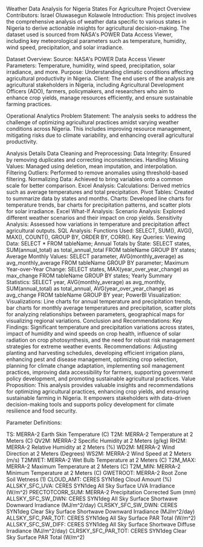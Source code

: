 Weather Data Analysis for Nigeria States For Agriculture
Project Overview
Contributors:
Israel Oluwasegun Kolawole
Introduction:
This project involves the comprehensive analysis of weather data specific to various states in Nigeria to derive actionable insights for agricultural decision-making. The dataset used is sourced from NASA's POWER Data Access Viewer, including key meteorological parameters such as temperature, humidity, wind speed, precipitation, and solar irradiance.

Dataset Overview:
Source: NASA's POWER Data Access Viewer
Parameters: Temperature, humidity, wind speed, precipitation, solar irradiance, and more.
Purpose: Understanding climatic conditions affecting agricultural productivity in Nigeria.
Client:
The end users of the analysis are agricultural stakeholders in Nigeria, including Agricultural Development Officers (ADO), farmers, policymakers, and researchers who aim to enhance crop yields, manage resources efficiently, and ensure sustainable farming practices.

Operational Analytics Problem Statement:
The analysis seeks to address the challenge of optimizing agricultural practices amidst varying weather conditions across Nigeria. This includes improving resource management, mitigating risks due to climate variability, and enhancing overall agricultural productivity.

Analysis Details
Data Cleaning and Preprocessing:
Data Integrity: Ensured by removing duplicates and correcting inconsistencies.
Handling Missing Values: Managed using deletion, mean imputation, and interpolation.
Filtering Outliers: Performed to remove anomalies using threshold-based filtering.
Normalizing Data: Achieved to bring variables onto a common scale for better comparison.
Excel Analysis:
Calculations: Derived metrics such as average temperatures and total precipitation.
Pivot Tables: Created to summarize data by states and months.
Charts: Developed line charts for temperature trends, bar charts for precipitation patterns, and scatter plots for solar irradiance.
Excel What-If Analysis:
Scenario Analysis: Explored different weather scenarios and their impact on crop yields.
Sensitivity Analysis: Assessed how variations in temperature and precipitation affect agricultural outputs.
SQL Analysis:
Functions Used: SELECT, SUM(), AVG(), MAX(), COUNT(), GROUP BY, ORDER BY, CORR().
Key Queries:
Viewing Data: SELECT * FROM tableName;
Annual Totals by State: SELECT states, SUM(annual_total) as total_annual_total FROM tableName GROUP BY states;
Average Monthly Values: SELECT parameter, AVG(monthly_average) as avg_monthly_average FROM tableName GROUP BY parameter;
Maximum Year-over-Year Change: SELECT states, MAX(year_over_year_change) as max_change FROM tableName GROUP BY states;
Yearly Summary Statistics: SELECT year, AVG(monthly_average) as avg_monthly, SUM(annual_total) as total_annual, AVG(year_over_year_change) as avg_change FROM tableName GROUP BY year;
PowerBI Visualization:
Visualizations: Line charts for annual temperature and precipitation trends, bar charts for monthly average temperatures and precipitation, scatter plots for analyzing relationships between parameters, geographical maps for visualizing regional variations.
Conclusion and Recommendations:
Key Findings: Significant temperature and precipitation variations across states, impact of humidity and wind speeds on crop health, influence of solar radiation on crop photosynthesis, and the need for robust risk management strategies for extreme weather events.
Recommendations: Adjusting planting and harvesting schedules, developing efficient irrigation plans, enhancing pest and disease management, optimizing crop selection, planning for climate change adaptation, implementing soil management practices, improving data accessibility for farmers, supporting government policy development, and promoting sustainable agricultural practices.
Value Proposition:
This analysis provides valuable insights and recommendations for optimizing agricultural practices, enhancing crop yields, and ensuring sustainable farming in Nigeria. It empowers stakeholders with data-driven decision-making tools and supports policy development for climate resilience and food security.


Parameter Definitions:

TS: MERRA-2 Earth Skin Temperature (C)
T2M: MERRA-2 Temperature at 2 Meters (C)
QV2M: MERRA-2 Specific Humidity at 2 Meters (g/kg)
RH2M: MERRA-2 Relative Humidity at 2 Meters (%)
WD2M: MERRA-2 Wind Direction at 2 Meters (Degrees)
WS2M: MERRA-2 Wind Speed at 2 Meters (m/s)
T2MWET: MERRA-2 Wet Bulb Temperature at 2 Meters (C)
T2M_MAX: MERRA-2 Maximum Temperature at 2 Meters (C)
T2M_MIN: MERRA-2 Minimum Temperature at 2 Meters (C)
GWETROOT: MERRA-2 Root Zone Soil Wetness (1)
CLOUD_AMT: CERES SYN1deg Cloud Amount (%)
ALLSKY_SFC_UVA: CERES SYN1deg All Sky Surface UVA Irradiance (W/m^2)
PRECTOTCORR_SUM: MERRA-2 Precipitation Corrected Sum (mm)
ALLSKY_SFC_SW_DWN: CERES SYN1deg All Sky Surface Shortwave Downward Irradiance (MJ/m^2/day)
CLRSKY_SFC_SW_DWN: CERES SYN1deg Clear Sky Surface Shortwave Downward Irradiance (MJ/m^2/day)
ALLSKY_SFC_PAR_TOT: CERES SYN1deg All Sky Surface PAR Total (W/m^2)
ALLSKY_SFC_SW_DIFF: CERES SYN1deg All Sky Surface Shortwave Diffuse Irradiance (MJ/m^2/day)
CLRSKY_SFC_PAR_TOT: CERES SYN1deg Clear Sky Surface PAR Total (W/m^2)
